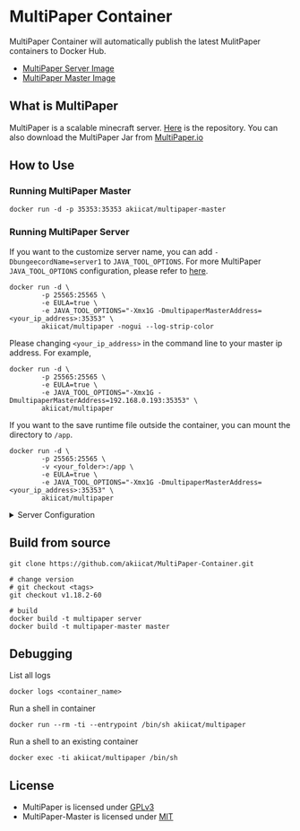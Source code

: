 # MultiPaper Container

MultiPaper Container will automatically publish the latest MulitPaper containers to Docker Hub.

- [MultiPaper Server Image](https://hub.docker.com/r/akiicat/multipaper)
- [MultiPaper Master Image](https://hub.docker.com/r/akiicat/multipaper-master)

## What is MultiPaper

MultiPaper is a scalable minecraft server. [Here](https://github.com/PureGero/MultiPaper) is the repository. You can also download the MultiPaper Jar from [MultiPaper.io](https://multipaper.io/download.html)

## How to Use

### Running MultiPaper Master

```shell
docker run -d -p 35353:35353 akiicat/multipaper-master
```

### Running MultiPaper Server

If you want to the customize server name, you can add `-DbungeecordName=server1` to `JAVA_TOOL_OPTIONS`.
For more MultiPaper `JAVA_TOOL_OPTIONS` configuration, please refer to [here](https://github.com/PureGero/MultiPaper/blob/main/MULTIPAPER_YAML.md).

```shell
docker run -d \
        -p 25565:25565 \
        -e EULA=true \
        -e JAVA_TOOL_OPTIONS="-Xmx1G -DmultipaperMasterAddress=<your_ip_address>:35353" \
        akiicat/multipaper -nogui --log-strip-color
```

Please changing `<your_ip_address>` in the command line to your master ip address. For example,

```shell
docker run -d \
        -p 25565:25565 \
        -e EULA=true \
        -e JAVA_TOOL_OPTIONS="-Xmx1G -DmultipaperMasterAddress=192.168.0.193:35353" \
        akiicat/multipaper
```

If you want to the save runtime file outside the container, you can mount the directory to `/app`.

```shell
docker run -d \
        -p 25565:25565 \
        -v <your_folder>:/app \
        -e EULA=true \
        -e JAVA_TOOL_OPTIONS="-Xmx1G -DmultipaperMasterAddress=<your_ip_address>:35353" \
        akiicat/multipaper
```

<details>
    <summary>Server Configuration</summary>

```shell
$ docker run --rm -ti --entrypoint /bin/sh akiicat/multipaper
/app # java -jar /multipaper-1.18.2-65.jar --help
Downloading mojang_1.18.2.jar
Applying patches
Starting org.bukkit.craftbukkit.Main
Option                                  Description
------                                  -----------
-?, --help                              Show the help
-C, --commands-settings <File: Yml      File for command settings (default:
  file>                                   commands.yml)
-P, --plugins <File: Plugin directory>  Plugin directory to use (default:
                                          plugins)
-S, --spigot-settings <File: Yml file>  File for spigot settings (default:
                                          spigot.yml)
-W, --universe, --world-container, --   World container (default: .)
  world-dir <File: Directory
  containing worlds>
--add-extra-plugin-jar, --add-plugin    Specify paths to extra plugin jars to
  <File: Jar file>                        be loaded in addition to those in
                                          the plugins folder. This argument
                                          can be specified multiple times,
                                          once for each extra plugin jar path.
--add-extra-plugin-jars, --add-plugin-  Specify paths of a directory
  dir, --add-plugin-directory <File:      containing extra plugin jars to be
  Plugin directory>                       loaded in addition to those in the
                                          plugins folder. This argument can be
                                          specified multiple times, once for
                                          each extra plugin directory path.
-b, --bukkit-settings <File: Yml file>  File for bukkit settings (default:
                                          bukkit.yml)
-c, --config <File: Properties file>    Properties file to use (default:
                                          server.properties)
-d, --date-format <SimpleDateFormat:    Format of the date to display in the
  Log date format>                        console (for log entries)
--demo                                  Demo mode
--eraseCache                            Whether to force cache erase during
                                          world upgrade
--forceUpgrade                          Whether to force a world upgrade
-h, --host, --server-ip <String:        Host to listen on
  Hostname or IP>
--log-append <Boolean: Log append>      Whether to append to the log file
                                          (default: true)
--log-count <Integer: Log count>        Specified how many log files to cycle
                                          through (default: 1)
--log-limit <Integer: Max log size>     Limits the maximum size of the log
                                          file (0 = unlimited) (default: 0)
--log-pattern <String: Log filename>    Specfies the log filename pattern
                                          (default: server.log)
--log-strip-color                       Strips color codes from log file
--multipaper, --multipaper-settings     File for multipaper settings (default:
  <File: Yml file>                        multipaper.yml)
--noconsole                             Disables the console
--nogui                                 Disables the graphical console
--nojline                               Disables jline and emulates the
                                          vanilla console
-o, --online-mode <Boolean:             Whether to use online authentication
  Authentication>
-p, --port, --server-port <Integer:     Port to listen on
  Port>
--paper, --paper-settings <File: Yml    File for paper settings (default:
  file>                                   paper.yml)
-s, --max-players, --size <Integer:     Maximum amount of players
  Server size>
--server-name <String: Name>            Name of the server (default: Unknown
                                          Server)
-v, --version                           Show the CraftBukkit Version
-w, --level-name, --world <String:      World name
  World name>
```

</details>

## Build from source

```shell
git clone https://github.com/akiicat/MultiPaper-Container.git

# change version
# git checkout <tags>
git checkout v1.18.2-60

# build
docker build -t multipaper server
docker build -t multipaper-master master
```

## Debugging

List all logs

```shell
docker logs <container_name>
```

Run a shell in container

```shell
docker run --rm -ti --entrypoint /bin/sh akiicat/multipaper
```

Run a shell to an existing container

```shell
docker exec -ti akiicat/multipaper /bin/sh
```

## License

- MultiPaper is licensed under [GPLv3](https://github.com/PureGero/MultiPaper/blob/main/LICENSE.txt)
- MultiPaper-Master is licensed under [MIT](https://github.com/PureGero/MultiPaper/blob/main/MultiPaper-Master/LICENSE.txt)

